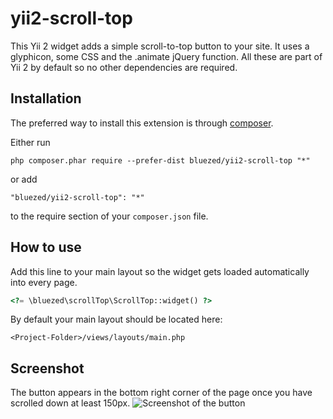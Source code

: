 yii2-scroll-top
=====================
This Yii 2 widget adds a simple scroll-to-top button to your site.
It uses a glyphicon, some CSS and the .animate jQuery function. All these are part of Yii 2 by default so no other dependencies are required.

Installation
------------
The preferred way to install this extension is through [composer](http://getcomposer.org/download/).

Either run

```
php composer.phar require --prefer-dist bluezed/yii2-scroll-top "*"
```

or add

```
"bluezed/yii2-scroll-top": "*"
```

to the require section of your `composer.json` file.


How to use
----------
Add this line to your main layout so the widget gets loaded automatically into every page.
```php
<?= \bluezed\scrollTop\ScrollTop::widget() ?>
```

By default your main layout should be located here:
```
<Project-Folder>/views/layouts/main.php
```

Screenshot
----------
The button appears in the bottom right corner of the page once you have scrolled down at least 150px.
![Screenshot of the button](https://s19.postimg.cc/dkro8azxf/Scroll-_Top-_Button.png)
